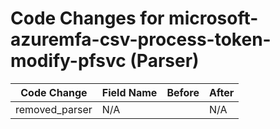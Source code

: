 # Code Changes for microsoft-azuremfa-csv-process-token-modify-pfsvc (Parser)

| Code Change | Field Name | Before | After |
|-------------|------------|--------|-------|
| removed_parser | N/A |  | N/A |